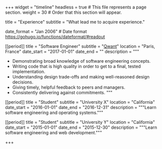 +++
widget = "timeline"
headless = true  # This file represents a page section.
weight = 30  # Order that this section will appear.

title = "Experience"
subtitle = "What lead me to acquire experience."

date_format = "Jan 2006" # Date format https://gohugo.io/functions/dateformat/#readout

[[period]]
  title = "Software Engineer"
  subtitle = "[Qwant](https://www.qwant.fr)"
  location = "Paris, France"
  date_start = "2017-01-01"
  date_end = ""
  description = """
* Demonstrating broad knowledge of software engineering concepts.
* Writing code that is high quality in order to get to a final, tested implementation.
* Understanding design trade-offs and making well-reasoned design decisions.
* Giving timely, helpful feedback to peers and managers.
* Consistently delivering against commitments.
  """

[[period]]
  title = "Student"
  subtitle = "University X"
  location = "California"
  date_start = "2016-01-01"
  date_end = "2016-12-31"
  description = """Learn software engineering and operating systems."""

[[period]]
  title = "Student"
  subtitle = "University Y"
  location = "California"
  date_start = "2015-01-01"
  date_end = "2015-12-30"
  description = """Learn software engineering and web development."""
  
+++